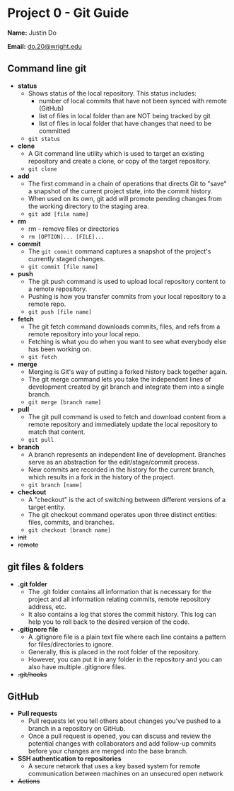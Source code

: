 # Project 0 - Git Guide

**Name:** Justin Do  

**Email:** do.20@wright.edu

## Command line git

- **status**
  - Shows status of the local repository. This status includes:
    - number of local commits that have not been synced with remote (GitHub)
    - list of files in local folder than are NOT being tracked by git
    - list of files in local folder that have changes that need to be committed
  - `git status`
- **clone**
  - A Git command line utility which is used to target an existing repository and create a clone, or copy of the target repository.
  - `git clone`
- **add**
  - The first command in a chain of operations that directs Git to "save" a snapshot of the current project state, into the commit history. 
  - When used on its own, git add will promote pending changes from the working directory to the staging area.
  - `git add [file name]`
- **rm**
  - rm - remove files or directories
  - `rm [OPTION]... [FILE]...`
- **commit**
  - The `git commit` command captures a snapshot of the project's currently staged changes. 
  - `git commit [file name]`
- **push**
  - The git push command is used to upload local repository content to a remote repository.
  - Pushing is how you transfer commits from your local repository to a remote repo. 
  - `git push [file name]`
- **fetch**
  - The git fetch command downloads commits, files, and refs from a remote repository into your local repo. 
  - Fetching is what you do when you want to see what everybody else has been working on. 
  - `git fetch`
- **merge**
  - Merging is Git's way of putting a forked history back together again. 
  - The git merge command lets you take the independent lines of development created by git branch and integrate them into a single branch.
  - `git merge [branch name]`
- **pull**
  - The git pull command is used to fetch and download content from a remote repository and immediately update the local repository to match that content. 
  - `git pull`
- **branch**
  - A branch represents an independent line of development. Branches serve as an abstraction for the edit/stage/commit process.
  - New commits are recorded in the history for the current branch, which results in a fork in the history of the project.
  - `git branch [name]`
- **checkout**
  - A "checkout" is the act of switching between different versions of a target entity. 
  - The git checkout command operates upon three distinct entities: files, commits, and branches. 
  - `git checkout [branch name]`
- ~~init~~
- ~~remote~~

## git files & folders

- **.git folder**
  - The .git folder contains all information that is necessary for the project and all information relating commits, remote repository address, etc.
  - It also contains a log that stores the commit history. This log can help you to roll back to the desired version of the code.
- **.gitignore file**
  - A .gitignore file is a plain text file where each line contains a pattern for files/directories to ignore. 
  - Generally, this is placed in the root folder of the repository.
  - However, you can put it in any folder in the repository and you can also have multiple .gitignore files.
- ~~.git/hooks~~

## GitHub

- **Pull requests**
  - Pull requests let you tell others about changes you've pushed to a branch in a repository on GitHub. 
  - Once a pull request is opened, you can discuss and review the potential changes with collaborators and add follow-up commits before your changes are merged into the base branch.
- **SSH authentication to repositories**
  - A secure network that uses a key based system for remote communication between machines on an unsecured open network
- ~~Actions~~
